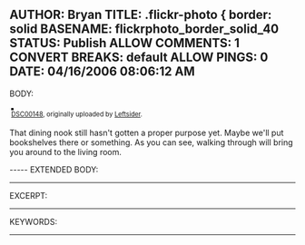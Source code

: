 AUTHOR: Bryan
TITLE: .flickr-photo { border: solid
BASENAME: flickrphoto_border_solid_40
STATUS: Publish
ALLOW COMMENTS: 1
CONVERT BREAKS: __default__
ALLOW PINGS: 0
DATE: 04/16/2006 08:06:12 AM
-----
BODY:
<style type="text/css">
.flickr-photo { border: solid 2px #000000; }
.flickr-yourcomment { }
.flickr-frame { text-align: left; padding: 3px; }
.flickr-caption { font-size: 0.8em; margin-top: 0px; }
</style>

<div class="flickr-frame">
	<a href="http://www.flickr.com/photos/leftsider/123771787/" title="photo sharing"><img src="http://static.flickr.com/40/123771787_1e192aab62.jpg" class="flickr-photo" alt="" /></a>
<br />
	<span class="flickr-caption"><a href="http://www.flickr.com/photos/leftsider/123771787/">DSC00148</a>, originally uploaded by <a href="http://www.flickr.com/people/leftsider/">Leftsider</a>.</span>
</div>
				
<p class="flickr-yourcomment">
	That dining nook still hasn't gotten a proper purpose yet. Maybe we'll put bookshelves there or something. As you can see, walking through will bring you around to the living room.
</p>
-----
EXTENDED BODY:

-----
EXCERPT:

-----
KEYWORDS:

-----


